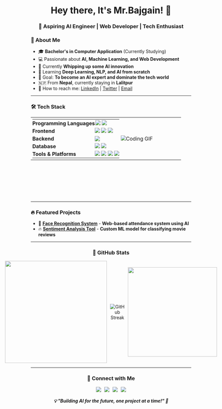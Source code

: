 <div align="center">

# Hey there, It's Mr.Bajgain! 👋

### 🚀 Aspiring AI Engineer | Web Developer | Tech Enthusiast

</div>

### 🌟 About Me
- 🎓 **Bachelor's in Computer Application** (Currently Studying)
- 💻 Passionate about **AI, Machine Learning, and Web Development**
- 🤖 Currently **Whipping up some AI innovation**
- 🌱 Learning **Deep Learning, NLP, and AI from scratch**
- 🎯 Goal: **To become an AI expert and dominate the tech world**
- 🇳🇵 From **Nepal**, currently staying in **Lalitpur**
- 📩 How to reach me: [LinkedIn](https://www.linkedin.com/in/mr-bajgain) | [Twitter](https://x.com/Mr_Bajgain) | [Email](mailto:dinesh.bazgain@gmail.com)

---

### 🛠️ Tech Stack

<table style="height: 250px; border-collapse: collapse; margin: 0; padding: 0;">
  <tr>
    <td width="60%" style="vertical-align: middle; border: none; height: 100%; padding: 0;">
      <table style="border: none; height: 100%; width: 100%; margin: 0; padding: 5px;">
        <tr style="height: 20%;">
          <td style="padding: 2px 0;"><b>Programming Languages</b></td>
          <td style="padding: 2px;">
            <img src="https://img.shields.io/badge/-Python-3776AB?style=flat&logo=python&logoColor=white" />
            <img src="https://img.shields.io/badge/-JavaScript-F7DF1E?style=flat&logo=javascript&logoColor=black" />
          </td>
        </tr>
        <tr style="height: 20%;">
          <td style="padding: 2px 0;"><b>Frontend</b></td>
          <td style="padding: 2px 0;">
            <img src="https://img.shields.io/badge/-React-61DAFB?style=flat&logo=react&logoColor=black" />
            <img src="https://img.shields.io/badge/-HTML5-E34F26?style=flat&logo=html5&logoColor=white" />
            <img src="https://img.shields.io/badge/-CSS3-1572B6?style=flat&logo=css3" />
          </td>
        </tr>
        <tr style="height: 20%;">
          <td style="padding: 2px 0;"><b>Backend</b></td>
          <td style="padding: 2px 0;">
            <img src="https://img.shields.io/badge/-Django-092E20?style=flat&logo=django&logoColor=white" />
          </td>
        </tr>
        <tr style="height: 20%;">
          <td style="padding: 2px 0;"><b>Database</b></td>
          <td style="padding: 2px 0;">
            <img src="https://img.shields.io/badge/-MongoDB-47A248?style=flat&logo=mongodb&logoColor=white" />
            <img src="https://img.shields.io/badge/-MySQL-4479A1?style=flat&logo=mysql&logoColor=white" />
          </td>
        </tr>
        <tr style="height: 20%;">
          <td style="padding: 2px 0;"><b>Tools & Platforms</b></td>
          <td style="padding: 2px 0;">
            <img src="https://img.shields.io/badge/-Git-F05032?style=flat&logo=git&logoColor=white" />
            <img src="https://img.shields.io/badge/-GitHub-181717?style=flat&logo=github&logoColor=white" />
            <img src="https://img.shields.io/badge/-VSCode-007ACC?style=flat&logo=visual-studio-code&logoColor=white" />
            <img src="https://img.shields.io/badge/-Jupyter-F37626?style=flat&logo=jupyter&logoColor=white" />
          </td>
        </tr>
      </table>
    </td>

  <td width="40%" style="vertical-align: middle; border: none; height: 100%; padding: 0;">
      <img src="https://media.giphy.com/media/v1.Y2lkPTc5MGI3NjExY2g0bG5vOTFlMnJjbGxyOGlhM3EwNGszOGZib3dpbGxzNzVncXBsdSZlcD12MV9naWZzX3NlYXJjaCZjdD1n/GRVM7bxdn7yEFWTN6i/giphy.gif" alt="Coding GIF">
    </td>
  </tr>

</table>

---

### 🔥 Featured Projects
- 🚀 [**Face Recognition System**](#) - **Web-based attendance system using AI**
- 🔥 [**Sentiment Analysis Tool**](#) - **Custom ML model for classifying movie reviews**

---
<div align="center">

### 💊 GitHub Stats

<div style="display: flex; flex-wrap: nowrap; justify-content: center; align-items: center; gap: 10px;">
  <img src="https://github-readme-stats.vercel.app/api?username=dinesh-bazgain&theme=shadow_red&hide_border=false&include_all_commits=false&count_private=false" width="320"/>

  <a href="https://git.io/streak-stats" style="text-decoration: none; outline: none;">
    <img src="https://github-readme-streak-stats-eight.vercel.app?user=dinesh-bazgain&theme=shadow_red&hide_border=false&card_width=350" alt="GitHub Streak"/>
  </a>

  <img src="https://github-readme-stats.vercel.app/api/top-langs/?username=dinesh-bazgain&theme=shadow_red&hide_border=false&include_all_commits=false&count_private=false&layout=compact" width="280"/>
</div>


---

### 🔗 Connect with Me
<div align="center" style="display: flex; gap: 10px; justify-content: center;">
  <a href="https://www.linkedin.com/in/mr-bajgain/">
    <img src="https://img.shields.io/badge/-LinkedIn-blue?style=flat&logo=linkedin"/>
  </a>
  <a href="https://x.com/Mr_Bajgain">
    <img src="https://img.shields.io/badge/-Twitter-blue?style=flat&logo=twitter"/>
  </a>
  <a href="https://medium.com/@dinesh.bajgain">
    <img src="https://img.shields.io/badge/-Medium-black?style=flat&logo=medium"/>
  </a>
  <a href="mailto:dinesh.bazgain@gmail.com">
    <img src="https://img.shields.io/badge/-Email-red?style=flat&logo=gmail"/>
  </a>
</div>

<h5>💡 "Building AI for the future, one project at a time!" 🚀</h5>
</div>
